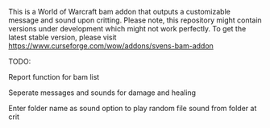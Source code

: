 This is a World of Warcraft bam addon that outputs a customizable message and sound upon critting.
Please note, this repository might contain versions under development which might not work perfectly.
To get the latest stable version, please visit https://www.curseforge.com/wow/addons/svens-bam-addon

TODO:

Report function for bam list

Seperate messages and sounds for damage and healing

Enter folder name as sound option to play random file sound from folder at crit
